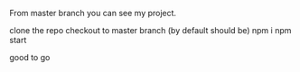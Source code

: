 From master branch you can see my project. 

clone the repo
checkout to master branch (by default should be)
npm i
npm start

good to go
